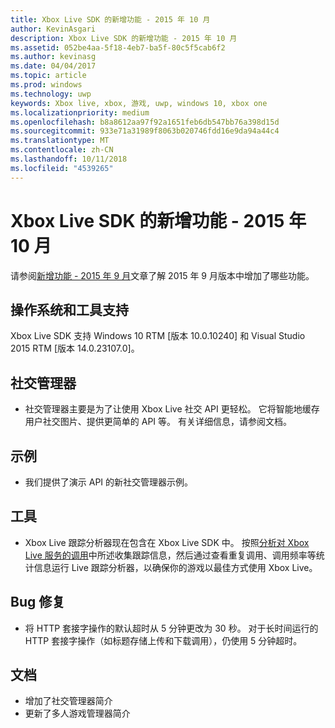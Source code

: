 ```yaml
---
title: Xbox Live SDK 的新增功能 - 2015 年 10 月
author: KevinAsgari
description: Xbox Live SDK 的新增功能 - 2015 年 10 月
ms.assetid: 052be4aa-5f18-4eb7-ba5f-80c5f5cab6f2
ms.author: kevinasg
ms.date: 04/04/2017
ms.topic: article
ms.prod: windows
ms.technology: uwp
keywords: Xbox live, xbox, 游戏, uwp, windows 10, xbox one
ms.localizationpriority: medium
ms.openlocfilehash: b8a8612aa97f92a1651feb6db547bb76a398d15d
ms.sourcegitcommit: 933e71a31989f8063b020746fdd16e9da94a44c4
ms.translationtype: MT
ms.contentlocale: zh-CN
ms.lasthandoff: 10/11/2018
ms.locfileid: "4539265"
---
```

# <a name="whats-new-for-the-xbox-live-sdk---october-2015"></a>Xbox Live SDK 的新增功能 - 2015 年 10 月

请参阅[新增功能 - 2015 年 9 月](1509-whats-new.md)文章了解 2015 年 9 月版本中增加了哪些功能。


## <a name="os-and-tool-support"></a>操作系统和工具支持
Xbox Live SDK 支持 Windows 10 RTM [版本 10.0.10240] 和 Visual Studio 2015 RTM [版本 14.0.23107.0]。

## <a name="social-manager"></a>社交管理器
* 社交管理器主要是为了让使用 Xbox Live 社交 API 更轻松。  它将智能地缓存用户社交图片、提供更简单的 API 等。  有关详细信息，请参阅文档。

## <a name="samples"></a>示例
* 我们提供了演示 API 的新社交管理器示例。

## <a name="tools"></a>工具
* Xbox Live 跟踪分析器现在包含在 Xbox Live SDK 中。  按照[分析对 Xbox Live 服务的调用](../tools/analyze-service-calls.md)中所述收集跟踪信息，然后通过查看重复调用、调用频率等统计信息运行 Live 跟踪分析器，以确保你的游戏以最佳方式使用 Xbox Live。

## <a name="bug-fixes"></a>Bug 修复
* 将 HTTP 套接字操作的默认超时从 5 分钟更改为 30 秒。  对于长时间运行的 HTTP 套接字操作（如标题存储上传和下载调用），仍使用 5 分钟超时。

## <a name="documentation"></a>文档
* 增加了社交管理器简介
* 更新了多人游戏管理器简介
